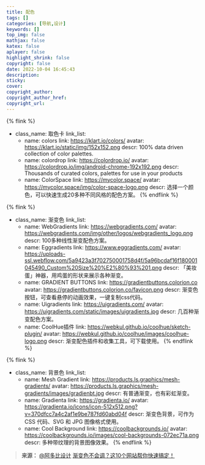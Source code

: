 ```yaml
---
title: 配色
tags: []
categories: [导航,设计]
keywords: []
top_img: false
mathjax: false
katex: false
aplayer: false
highlight_shrink: false
copyright: false
date: 2022-10-04 16:45:43
description:
sticky:
cover:
copyright_author:
copyright_author_href:
copyright_url:
---
```

{% flink %}
- class_name: 取色卡
  link_list:
    - name: colors
      link: https://klart.io/colors/
      avatar: https://klart.io/static/img/152x152.png
      descr: 100% data driven collection of color palettes.
    - name: colordrop
      link: https://colordrop.io/
      avatar: https://colordrop.io/img/android-chrome-192x192.png
      descr: Thousands of curated colors, palettes for use in your products
    - name: ColorSpace
      link: https://mycolor.space/
      avatar: https://mycolor.space/img/color-space-logo.png
      descr: 选择一个颜色，可以快速生成20多种不同风格的配色方案。
{% endflink %}

{% flink %}
- class_name: 渐变色
  link_list:
    - name: WebGradients
      link: https://webgradients.com/
      avatar: https://webgradients.com/img/other/logos/webgradients_logo.png
      descr: 100多种线性渐变配色方案。
    - name: Eggradients
      link: https://www.eggradients.com/
      avatar: https://uploads-ssl.webflow.com/5a9423a3f702750001758d4f/5a96bcdaf16f180001045490_Custom%20Size%20%E2%80%93%201.png
      descr: 「美妆蛋」神器，用鸡蛋的形状来展示各种渐变。
    - name: GRADIENT BUTTONS
      link: https://gradientbuttons.colorion.co
      avatar: https://gradientbuttons.colorion.co/favicon.png
      descr: 渐变色按钮，可查看悬停的动画效果，一键复制css代码。
    - name: Uigradients
      link: https://uigradients.com/
      avatar: https://uigradients.com/static/images/uigradients.jpg
      descr: 几百种渐变配色方案。
    - name: CoolHue插件
      link: https://webkul.github.io/coolhue/sketch-plugin/
      avatar: https://webkul.github.io/coolhue/images/coolhue-logo.png
      descr: 渐变配色插件和收集工具，可下载使用。
{% endflink %}

{% flink %}
- class_name: 背景色
  link_list:
    - name: Mesh Gradient
      link: https://products.ls.graphics/mesh-gradients/
      avatar: https://products.ls.graphics/mesh-gradients/images/gradienbt.jpg
      descr: 有普通渐变，也有彩虹渐变。
    - name: Gradienta
      link: https://gradienta.io/
      avatar: https://gradienta.io/icons/icon-512x512.png?v=370dfcc7a4c2af1e9be787fd60abd04f
      descr: 渐变色背景，可作为 CSS 代码、SVG 和 JPG 图像格式使用。
    - name: Cool Background
      link: https://coolbackgrounds.io/
      avatar: https://coolbackgrounds.io/images/cool-backgrounds-072ec71a.png
      descr: 多种带纹理的背景图像效果。
{% endflink %}

>**来源：**
>[@阿多比设计](https://www.zhihu.com/org/a-duo-bi-she-ji-xue-yuan)
>[渐变色不会调？这10个网站帮你快速搞定！](https://mp.weixin.qq.com/s?__biz=MzU4MDU0NjM4OA==&mid=2247490325&idx=1&sn=e37cc518572ab25ed96e2fb31c69da07&chksm=fd54612eca23e8385a95e743df3d75e56cf3a6cecc044880202ee4cd30a2c5b7380a3371dec1&scene=126&sessionid=1609205162)